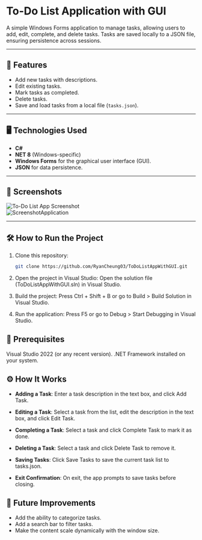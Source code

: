 # To-Do List Application with GUI

A simple Windows Forms application to manage tasks, allowing users to add, edit, complete, and delete tasks. Tasks are saved locally to a JSON file, ensuring persistence across sessions.

---

## 🚀 Features
- Add new tasks with descriptions.
- Edit existing tasks.
- Mark tasks as completed.
- Delete tasks.
- Save and load tasks from a local file (`tasks.json`).

---

## 🖥️ Technologies Used
- **C#**
- **NET 8** (Windows-specific)
- **Windows Forms** for the graphical user interface (GUI).
- **JSON** for data persistence.

---

## 📸 Screenshots
![To-Do List App Screenshot](#)  
![ScreenshotApplication](https://github.com/user-attachments/assets/8ddffea0-2bf3-4ef9-8f65-5b10bd5911ff)

---

## 🛠️ How to Run the Project
1. Clone this repository:
   ```bash
   git clone https://github.com/RyanCheung03/ToDoListAppWithGUI.git

2. Open the project in Visual Studio:
    Open the solution file (ToDoListAppWithGUI.sln) in Visual Studio.

3. Build the project:
    Press Ctrl + Shift + B or go to Build > Build Solution in Visual Studio.

4. Run the application:
    Press F5 or go to Debug > Start Debugging in Visual Studio.

## 📝 Prerequisites
Visual Studio 2022 (or any recent version).
.NET Framework installed on your system.

## ⚙️ How It Works
- **Adding a Task**:
Enter a task description in the text box, and click Add Task.

- **Editing a Task**:
Select a task from the list, edit the description in the text box, and click Edit Task.

- **Completing a Task**:
Select a task and click Complete Task to mark it as done.

- **Deleting a Task**:
Select a task and click Delete Task to remove it.

- **Saving Tasks**:
Click Save Tasks to save the current task list to tasks.json.

- **Exit Confirmation**:
On exit, the app prompts to save tasks before closing.

## 🚧 Future Improvements
- Add the ability to categorize tasks.
- Add a search bar to filter tasks.
- Make the content scale dynamically with the window size.

